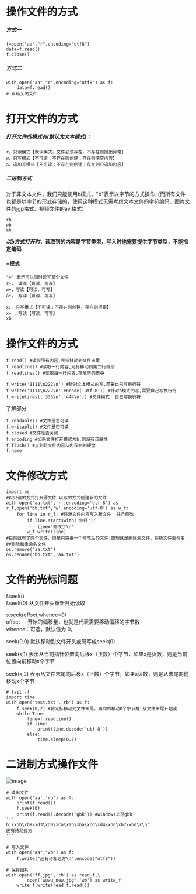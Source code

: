 # 操作文件的方式
##### 方式一
```
f=open("aa","r",encoding="utf8")
data=f.read()
f.close()
```
##### 方式二
```
with open("aa","r",encoding="utf8") as f:
    data=f.read()
# 自动关闭文件
```
# 打开文件的方式
##### 打开文件的模式有(默认为文本模式)：
```
r，只读模式【默认模式，文件必须存在，不存在则抛出异常】
w，只写模式【不可读；不存在则创建；存在则清空内容】
a，追加写模式【不可读；不存在则创建；存在则只追加内容】
```
##### 二进制方式
对于非文本文件，我们只能使用b模式，"b"表示以字节的方式操作（而所有文件也都是以字节的形式存储的，使用这种模式无需考虑文本文件的字符编码、图片文件的jgp格式、视频文件的avi格式）
```
rb   
wb  
ab  
```
***以b方式打开时*，读取到的内容是字节类型，写入时也需要提供字节类型，不能指定编码**
#### +模式
```
"+" 表示可以同时读写某个文件
r+， 读写【可读，可写】
w+，写读【可读，可写】
a+， 写读【可读，可写】

x， 只写模式【不可读；不存在则创建，存在则报错】
x+ ，写读【可读，可写】
xb
```
# 操作文件的方式
```
f.read() #读取所有内容,光标移动到文件末尾
f.readline() #读取一行内容,光标移动到第二行首部
f.readlines() #读取每一行内容,存放于列表中

f.write('1111\n222\n') #针对文本模式的写,需要自己写换行符
f.write('1111\n222\n'.encode('utf-8')) #针对b模式的写,需要自己写换行符
f.writelines(['333\n','444\n']) #文件模式  自己写换行符
```
了解部分
```
f.readable() #文件是否可读
f.writable() #文件是否可读
f.closed #文件是否关闭
f.encoding #如果文件打开模式为b,则没有该属性
f.flush() #立刻将文件内容从内存刷到硬盘
f.name
```
# 文件修改方式
```
import os
#以只读的方式打开源文件 以写的方式创建新的文件
with open('aa.txt','r',encoding='utf-8') as r_f,open('bb.txt','w',encoding='utf-8') as w_f:
    for line in r_f: #将源文件内容写入新文件  并且修改
        if line.startswith('你好'):
            line='修改了\n'
        w_f.write(line)
#目前就有了两个文件，但是只需要一个修改后的文件,原理就是删除源文件，将新文件重命名
##删除和重命名文件
os.remove('aa.txt')
os.rename('bb.txt','aa.txt')
```
#  文件的光标问题
f.seek()   
f.seek(0) 从文件开头重新开始读取   

s.seek(offset,whence=0)  
offset -- 开始的偏移量，也就是代表需要移动偏移的字节数  
whence：可选，默认值为 0。

seek(0,0) 默认移动到文件开头或简写成seek(0) 

seek(x,1) 表示从当前指针位置向后移x（正数）个字节，如果x是负数，则是当前位置向前移动x个字节

seek(x,2) 表示从文件末尾向后移x（正数）个字节，如果x负数，则是从末尾向前移动x个字节  
```
# tail -f
import time
with open('test.txt','rb') as f:
    f.seek(0,2) #将光标移动到文件末尾，再向后移动0个字节数 从文件末尾开始读
    while True:
        line=f.readline()
        if line:
            print(line.decode('utf-8'))
        else:
            time.sleep(0.2)
```
# 二进制方式操作文件
![image](7F692C2AC16940D0B1B2FA238B1C632A)
```
# 读出文件
with open('aa','rb') as f:
    print(f.read())
    f.seek(0)
    print(f.read().decode('gbk')) #windows上是gbk
'''
b'\xbb\xb9\xd3\xd0\xca\xab\xba\xcd\xd4\xb6\xb7\xbd\r\n'
还有诗和远方
'''

# 写入文件
with open("aa","wb") as f:
    f.write("还有诗和远方\n".encode("utf8"))
```
```
# 保存图片
with open('ff.jpg','rb') as read_f,\
        open('wuwu_new.jpg','wb') as write_f:
    write_f.write(read_f.read())
```